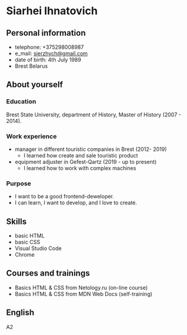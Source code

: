 # Siarhei Ihnatovich

## Personal information

- telephone: +375298008987
- e_mail: sierzhych@gmail.com
- date of birth: 4th July 1989
- Brest Belarus

## About yourself

### Education

Brest State University, department of History, Master of History (2007 - 2014).

### Work experience

- manager in different touristic companies in Brest (2012- 2019)
  - I learned how create and sale touristic product
- equipment adjuster in Gefest-Qartz (2019 - up to present)
  - I learned how to work with complex machines

### Purpose

- I want to be a good frontend-deweloper.
- I can learn, I want to develop, and I love to create.

## Skills

- basic HTML
- basic CSS
- Visual Studio Code
- Chrome

## Courses and trainings

- Basics HTML & CSS from Netology.ru (on-line course)
- Basics HTML & CSS from MDN Web Docs (self-training)

## English

A2
